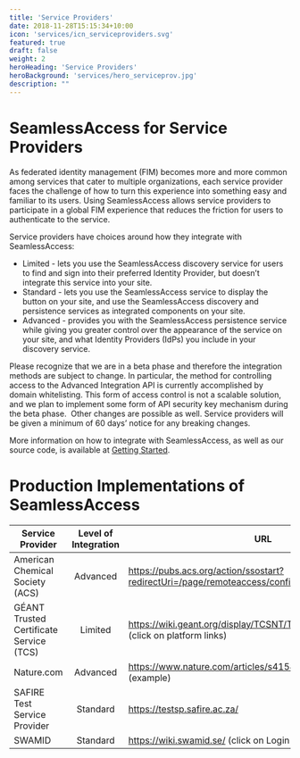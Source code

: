 ```yaml
---
title: 'Service Providers'
date: 2018-11-28T15:15:34+10:00
icon: 'services/icn_serviceproviders.svg'
featured: true
draft: false
weight: 2
heroHeading: 'Service Providers'
heroBackground: 'services/hero_serviceprov.jpg'
description: ""
---
```


# SeamlessAccess for Service Providers

As federated identity management (FIM) becomes more and more common among services that cater to multiple organizations, each service provider faces the challenge of how to turn this experience into something easy and familiar to its users. Using SeamlessAccess allows service providers to participate in a global FIM experience that reduces the friction for users to authenticate to the service. 

Service providers have choices around how they integrate with SeamlessAccess:

* Limited - lets you use the SeamlessAccess discovery service for users to find and sign into their preferred Identity Provider, but doesn’t integrate this service into your site.
* Standard - lets you use the SeamlessAccess service to display the button on your site, and use the SeamlessAccess discovery and persistence services as integrated components on your site.
* Advanced - provides you with the SeamlessAccess persistence service while giving you greater control over the appearance of the service on your site, and what Identity Providers (IdPs) you include in your discovery service.

Please recognize that we are in a beta phase and therefore the integration methods are subject to change. In particular, the method for controlling access to the Advanced Integration API is currently accomplished by domain whitelisting. This form of access control is not a scalable solution, and we plan to implement some form of API security key mechanism during the beta phase.  Other changes are possible as well. Service providers will be given a minimum of 60 days’ notice for any breaking changes.

More information on how to integrate with SeamlessAccess, as well as our source code, is available at [Getting Started](/work).

# Production Implementations of SeamlessAccess

| Service Provider | Level of Integration | URL |
| --- | :--: | --- |
| American Chemical Society (ACS) | Advanced | <https://pubs.acs.org/action/ssostart?redirectUri=/page/remoteaccess/confirm> |
| GÉANT Trusted Certificate Service (TCS) | Limited | <https://wiki.geant.org/display/TCSNT/TCS+Participants+Sectigo> (click on platform links) |
| Nature.com | Advanced | <https://www.nature.com/articles/s41586-019-1750-x> (example) |
| SAFIRE Test Service Provider | Standard | <https://testsp.safire.ac.za/> |
| SWAMID | Standard | <https://wiki.swamid.se/> (click on Login button) |
